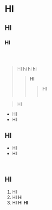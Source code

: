 # HI
## HI
### HI
<br/> <br/>

> HI hi hi hi
>> HI
>>> HI
<br/> <br/>

> HI
- HI
- HI



## HI
- HI
- HI
<br/>

## HI
1. HI
2. HI HI
3. HI HI HI
